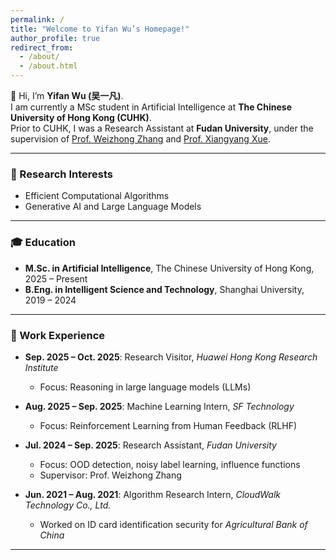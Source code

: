 ```yaml
---
permalink: /
title: "Welcome to Yifan Wu’s Homepage!"
author_profile: true
redirect_from: 
  - /about/
  - /about.html
---
```


👋 Hi, I’m **Yifan Wu (吴一凡)**.  
I am currently a MSc student in Artificial Intelligence at **The Chinese University of Hong Kong (CUHK)**.  
Prior to CUHK, I was a Research Assistant at **Fudan University**, under the supervision of [Prof. Weizhong Zhang](https://weizhonz.github.io/) and [Prof. Xiangyang Xue](https://scholar.google.com/citations?user=DTbhX6oAAAAJ&hl=en).  

---

### 🎯 Research Interests
- Efficient Computational Algorithms  
- Generative AI and Large Language Models  

---

### 🎓 Education
- **M.Sc. in Artificial Intelligence**, The Chinese University of Hong Kong, 2025 – Present  
- **B.Eng. in Intelligent Science and Technology**, Shanghai University, 2019 – 2024  

---

### 💼 Work Experience

- **Sep. 2025 – Oct. 2025**: Research Visitor, *Huawei Hong Kong Research Institute*  
  * Focus: Reasoning in large language models (LLMs)  

- **Aug. 2025 – Sep. 2025**: Machine Learning Intern, *SF Technology*  
  * Focus: Reinforcement Learning from Human Feedback (RLHF)  

- **Jul. 2024 – Sep. 2025**: Research Assistant, *Fudan University*  
  * Focus: OOD detection, noisy label learning, influence functions  
  * Supervisor: Prof. Weizhong Zhang  

- **Jun. 2021 – Aug. 2021**: Algorithm Research Intern, *CloudWalk Technology Co., Ltd.*  
  * Worked on ID card identification security for *Agricultural Bank of China* 

---

